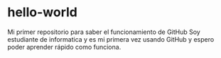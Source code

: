 # hello-world
Mi primer repositorio para saber el funcionamiento de GitHub
Soy estudiante de informatica y es mi primera vez usando GitHub y espero poder aprender rápido como funciona.
